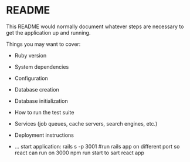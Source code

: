 # README

This README would normally document whatever steps are necessary to get the
application up and running.

Things you may want to cover:

* Ruby version

* System dependencies

* Configuration

* Database creation

* Database initialization

* How to run the test suite

* Services (job queues, cache servers, search engines, etc.)

* Deployment instructions

* ...
start application:
rails s -p 3001 #run rails app on different port so react can run on 3000
npm run start to sart react app
